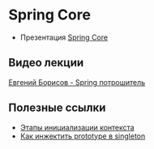 # Spring Core

* Презентация [Spring Core](./SpringCore.pdf)

## Видео лекции

[Евгений Борисов - Spring потрошитель](https://youtu.be/BmBr5diz8WA)

## Полезные ссылки

* [Этапы инициализации контекста](https://habr.com/ru/post/222579/)
* [Как инжектить prototype в singleton](https://www.baeldung.com/spring-inject-prototype-bean-into-singleton)
